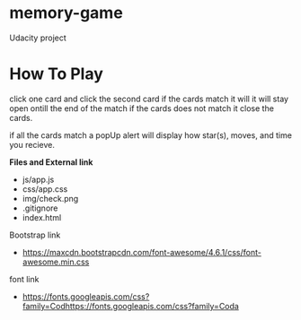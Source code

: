 # memory-game

Udacity project

# How To Play

click one card and click the second card
if the cards match it will it will stay open ontill the end of the match
if the cards does not match it close the cards.

if all the cards match a popUp alert will display how star(s), moves, and time you recieve. 


**Files and External link**
 * js/app.js
 * css/app.css
 * img/check.png
 * .gitignore
 * index.html

Bootstrap link
 * https://maxcdn.bootstrapcdn.com/font-awesome/4.6.1/css/font-awesome.min.css

font link
 * https://fonts.googleapis.com/css?family=Codhttps://fonts.googleapis.com/css?family=Coda
